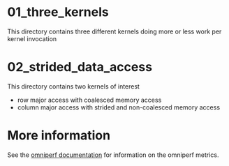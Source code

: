 # 01_three_kernels

This directory contains three different kernels doing more or less work per kernel invocation

# 02_strided_data_access

This directory contains two kernels of interest
- row major access with coalesced memory access
- column major access with strided and non-coalesced memory access

# More information

See the [omniperf documentation](https://rocm.github.io/omniperf) for information on the omniperf metrics.
